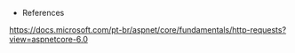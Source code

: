 

- References

https://docs.microsoft.com/pt-br/aspnet/core/fundamentals/http-requests?view=aspnetcore-6.0
